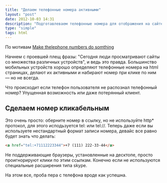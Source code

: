 ```yaml
---
title: "Делаем телефонные номера активными"
layout: "post"
date: 2012-10-03 14:31
description: "Подготавлеваем телефонные номера для отображения на сайте и делаем работу с ними удобной на телефоне"
type: "simple"
tags: html
---
```


По мотивам [Make thelephone numbers do somthing](http://webdesign.tutsplus.com/tutorials/htmlcss-tutorials/quick-tip-make-telephone-numbers-do-something/)

Начнем с проевшей плещ фразы: "Сегодня люди просматривают сайты со множества различных устройств", и ведь это правда. Большинство мобильных устройств хорошо определяют телефонные номера на html страницах, делают их активными и набирают номер при клике по ним — но не всегда.

Что происходит если телефон пользователя не распознал телефонный номер? Упущенная возможность или даже потерянный клиент.

## Сделаем номер кликабельным

Это очень просто: оберните номер в ссылку, но не используйте http* протокол, для этого исподьзуется tel: или tel://. Теперь даже если вы используете нестандартный формат записи номера, девайс все равно будет знать что делать:

```html
<a href="tel:+71112223344">+7 (111) 222-33-44</a>
```

Не поддерживающие браузеры, установленные на десктопе, просто проигнорируют клики по этим ссылкам. Конечно если не используются специальные расширения типа skype.

На этом все, проба пера с телефона вроде как успешна.
